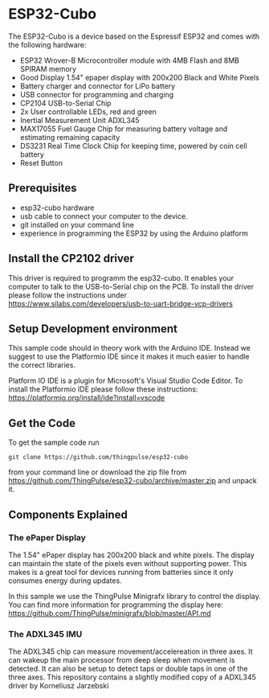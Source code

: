 # ESP32-Cubo

The ESP32-Cubo is a device based on the Espressif ESP32 and comes with the following hardware:
- ESP32 Wrover-B Microcontroller module with 4MB Flash and 8MB SPIRAM memory
- Good Display 1.54" epaper display with 200x200 Black and White Pixels
- Battery charger and connector for LiPo battery
- USB connector for programming and charging
- CP2104 USB-to-Serial Chip
- 2x User controllable LEDs, red and green
- Inertial Measurement Unit ADXL345
- MAX17055 Fuel Gauge Chip for measuring battery voltage and estimating remaining capacity
- DS3231 Real Time Clock Chip for keeping time, powered by coin cell battery
- Reset Button

## Prerequisites
- esp32-cubo hardware
- usb cable to connect your computer to the device. 
- git installed on your command line
- experience in programming the ESP32 by using the Arduino platform


## Install the CP2102 driver

This driver is required to programm the esp32-cubo. It enables your computer to talk to the USB-to-Serial chip on the PCB.
To install the driver please follow the instructions under https://www.silabs.com/developers/usb-to-uart-bridge-vcp-drivers

## Setup Development environment

This sample code should in theory work with the Arduino IDE. Instead we suggest to use the Platformio IDE since it makes it
much easier to handle the correct libraries.

Platform IO IDE is a plugin for Microsoft's Visual Studio Code Editor. To install the Platformio IDE please follow
these instructions: https://platformio.org/install/ide?install=vscode

## Get the Code

To get the sample code run 

```
git clone https://github.com/thingpulse/esp32-cubo
```
from your command line or download the zip file from https://github.com/ThingPulse/esp32-cubo/archive/master.zip and unpack it. 


## Components Explained

### The ePaper Display

The 1.54" ePaper display has 200x200 black and white pixels. The display can maintain the state of the pixels even without
supporting power. This makes is a great tool for devices running from batteries since it only consumes energy during updates.

In this sample we use the ThingPulse Minigrafx library to control the display. You can find more information for programming
the display here: https://github.com/ThingPulse/minigrafx/blob/master/API.md

### The ADXL345 IMU

The ADXL345 chip can measure movement/accelereation in three axes. It can wakeup the main processor from deep sleep
when movement is detected. It can also be setup to detect taps  or double taps in one of the three axes. This repository
contains a slightly modified copy of a ADXL345 driver by Korneliusz Jarzebski